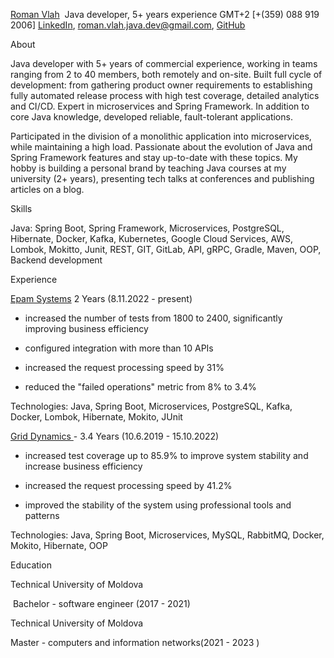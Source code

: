 
[Roman Vlah](https://www.linkedin.com/in/roman-vlah-63133033b/) 
Java developer, 5+ years experience
GMT+2
[+(359) 088 919 2006]
[LinkedIn](https://www.linkedin.com/in/roman-vlah-63133033b/), <roman.vlah.java.dev@gmail.com>, [GitHub](https://github.com/RomanVlah7)

About

Java developer with 5+ years of commercial experience, working in teams ranging from 2 to 40 members, both remotely and on-site. Built full cycle of development: from gathering product owner requirements to establishing fully automated release process with high test coverage, detailed analytics and CI/CD. Expert in microservices and Spring Framework. In addition to core Java knowledge, developed reliable, fault-tolerant applications.

Participated in the division of a monolithic application into microservices, while maintaining a high load. Passionate about the evolution of Java and Spring Framework features and stay up-to-date with these topics. My hobby is building a personal brand by teaching Java courses at my university (2+ years), presenting tech talks at conferences and publishing articles on a blog.

Skills

Java: Spring Boot, Spring Framework, Microservices, PostgreSQL, Hibernate, Docker, Kafka, Kubernetes, Google Cloud Services, AWS, Lombok, Mokitto, Junit, REST, GIT, GitLab, API, gRPC, Gradle, Maven, OOP, Backend development

Experience

[Epam Systems](https://www.epam.com/about?gad_source=1&gclid=CjwKCAiA6aW6BhBqEiwA6KzDcxyhIY5XjrSMr1yZKmEJfb1LFpWR7lTICOC-JdrLd8q9ZnUUX2SIDRoCIMQQAvD_BwE) 2 Years (8.11.2022 - present)

-   increased the number of tests from 1800 to 2400, significantly improving business efficiency

-   configured integration with more than 10 APIs

-   increased the request processing speed by 31%

-   reduced the "failed operations" metric from 8% to 3.4%

Technologies: Java, Spring Boot, Microservices, PostgreSQL, Kafka, Docker, Lombok, Hibernate, Mokito, JUnit

[Grid Dynamics ](https://www.griddynamics.com/about)- 3.4 Years (10.6.2019 - 15.10.2022) 

-   increased test coverage up to 85.9% to improve system stability and increase business efficiency

-   increased the request processing speed by 41.2%

-   improved the stability of the system using professional tools and patterns

Technologies: Java, Spring Boot, Microservices, MySQL, RabbitMQ, Docker, Mokito, Hibernate, OOP

Education

Technical University of Moldova 

 Bachelor - software engineer (2017 - 2021)

Technical University of Moldova  

Master - computers and information networks(2021 - 2023 )
